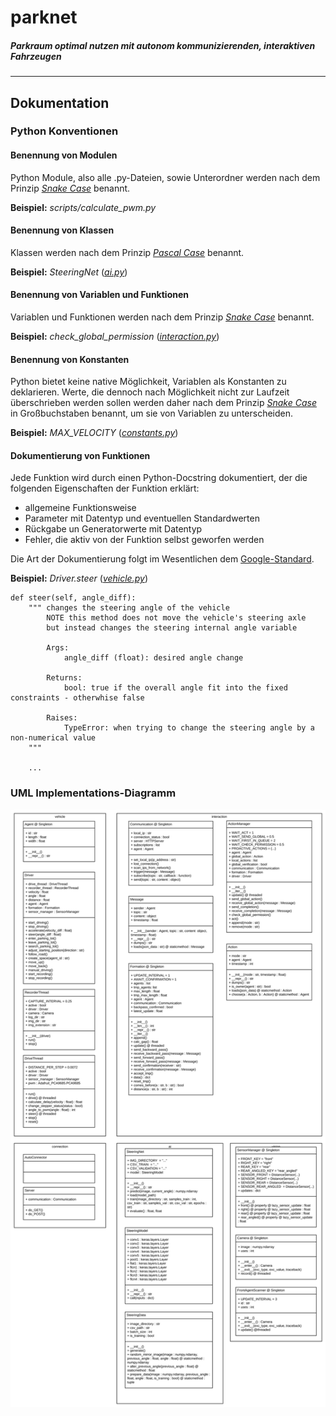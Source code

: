 # parknet
##### Parkraum optimal nutzen mit autonom kommunizierenden, interaktiven Fahrzeugen

___

## Dokumentation
### Python Konventionen
#### Benennung von Modulen
Python Module, also alle .py-Dateien, sowie Unterordner werden nach dem Prinzip [*Snake Case*](https://en.wikipedia.org/wiki/Snake_case) benannt.

**Beispiel:** *scripts/calculate_pwm.py*

#### Benennung von Klassen
Klassen werden nach dem Prinzip [*Pascal Case*](https://wiki.c2.com/?PascalCase) benannt.

**Beispiel:** *SteeringNet* ([*ai.py*](https://github.com/lukashaverbeck/parknet/blob/master/ai.py#L369))

#### Benennung von Variablen und Funktionen
Variablen und Funktionen werden nach dem Prinzip [*Snake Case*](https://en.wikipedia.org/wiki/Snake_case) benannt.

**Beispiel:** *check_global_permission* ([*interaction.py*](https://github.com/lukashaverbeck/parknet/blob/master/interaction.py#L267))

#### Benennung von Konstanten
Python bietet keine native Möglichkeit, Variablen als Konstanten zu deklarieren. Werte, die dennoch nach Möglichkeit nicht zur Laufzeit überschrieben werden sollen werden daher nach dem Prinzip [*Snake Case*](https://en.wikipedia.org/wiki/Snake_case) in Großbuchstaben benannt, um sie von Variablen zu unterscheiden.

**Beispiel:** *MAX_VELOCITY* ([*constants.py*](https://github.com/lukashaverbeck/parknet/blob/master/constants.py#L14))

#### Dokumentierung von Funktionen
Jede Funktion wird durch einen Python-Docstring dokumentiert, der die folgenden Eigenschaften der Funktion erklärt:

* allgemeine Funktionsweise
* Parameter mit Datentyp und eventuellen Standardwerten
* Rückgabe un Generatorwerte mit Datentyp
* Fehler, die aktiv von der Funktion selbst geworfen werden

Die Art der Dokumentierung folgt im Wesentlichen dem [Google-Standard](https://sphinxcontrib-napoleon.readthedocs.io/en/latest/example_google.html).

**Beispiel:** *Driver.steer* ([*vehicle.py*](https://github.com/lukashaverbeck/parknet/blob/master/vehicle.py#L120))
```
def steer(self, angle_diff):
    """ changes the steering angle of the vehicle
        NOTE this method does not move the vehicle's steering axle
        but instead changes the steering internal angle variable

        Args:
            angle_diff (float): desired angle change

        Returns:
            bool: true if the overall angle fit into the fixed constraints - otherwhise false

        Raises:
            TypeError: when trying to change the steering angle by a non-numerical value
    """

    ...
```

### UML Implementations-Diagramm
![UML Diagramm des Softwareentwurfs](./UML.svg "Softwareentwurf")
